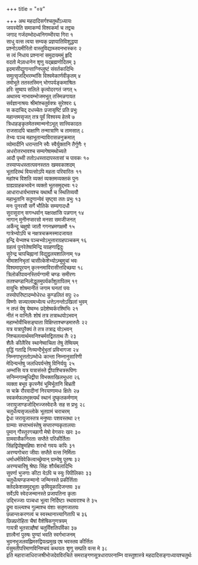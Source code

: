 +++
title = "०४"

+++
अथ महदादिसर्गश्चतुर्थोऽध्यायः  
जयस्येति समाकर्ण्य विश्वकर्मा च तद्वचः  
जगाद गर्जदम्भोदध्वनिगम्भीरया गिरा १  
साधु वत्स त्वया सम्यक् प्रज्ञयातिविशुद्धया  
प्रश्नोऽयमीरितो वास्तुविद्याब्जवनभास्करः २  
स त्वं निधाय प्रश्नानां समुदायममुं हृदि  
वदतो मेऽवधानेन शृणु यद्ब्रह्मणोदितम् ३  
इदमासीद्युगान्ताग्निप्लुष्टं संवर्तकादिभिः  
समुत्सृजद्भिरम्भांसि विश्वमेकार्णवीकृतम् ४  
तमोभूते ततस्तस्मिन् भोगपर्यङ्कमाश्रितः  
हरिः सुष्वाप सलिले कृत्वोदरगतं जगत् ५  
अथास्य नाभावम्भोजमभूत् तस्मिन्नगायत  
सर्वज्ञानाश्रयः श्रीमांश्चतुर्वक्त्रः सुरेश्वरः ६  
स कदाचिद् दधच्चेतः प्रजासृष्टिं प्रति प्रभुः  
महान्तमसृजत् तत्र पूर्वं विश्वस्य हेतवे ७  
त्रिधाहङ्कृतमेतस्मान्मनोऽभूत् सात्त्विकादतः  
राजसादपि चाक्षाणि तन्मात्राणि च तामसात् ८  
तेभ्यः पञ्च महाभूतान्याविरासन्ननुक्रमात्  
व्योमादीनि धरान्तानि स्वैः स्वैर्युक्तानि तैर्गुणैः ९  
अधरोत्तरभावश्च सम्यगेषामथोच्यते  
आदौ पृथ्वी ततोऽधस्तादापस्तासां च पावकः १०  
तस्याप्यधस्तात्पवनस्ततः खमवकाशदम्  
भूतादिस्थं वियत्सोऽपि महता परिवारितः ११  
महांश्च विशति व्यक्तं व्यक्तमव्यक्तकं पुनः  
ग्राह्यग्राहकभावेन व्यक्तो भूतसमुद्भवः १२  
आधाराधार्यभावश्च यथार्थौ च स्थितिव्ययौ  
महाभूतानि सदुणान्येवं सृष्ट्वा ततः प्रभुः १३  
मनः पुनरसौ सर्गे भौतिके सम्यगादधौ  
सुरासुरान् सगन्धर्वान् यक्षरक्षांसि पन्नगान् १४  
नागान् मुनीनप्सरसो मनसा समजीजनत्  
अर्केन्दू चक्षुषो जातौ गगनभ्रमणक्षमौ १५  
गात्रेभ्योऽपि च नक्षत्रचक्रमस्मादजायत  
इन्द्रि येभ्यश्च पञ्चभ्योऽभूत्ताराग्रहपञ्चकम् १६  
ग्रहत्वं पुनरेतेषामिन्द्रि यग्रहणाद्विदुः  
सुरेन्द्र चापचिह्नानां विद्युद्वलयशालिनाम् १७  
भीमाशनिभृतां चासीत्केशेभ्योऽम्बुमुचां भवः  
विश्वमापूरयन् कृत्स्नमाविरासीत्तदिच्छया १८  
त्रिलोकीपावनस्तिर्यग्गामी चण्डः समीरणः  
ततश्चण्डानिलोद्धूतमुपर्यर्कांशुतापितम् १९  
वायुभिः शोषमानीतं जगाम घनतां पयः  
तस्योपरिष्टादम्भोधेरधः कुण्डलितं वपुः २०  
विष्णोः सज्यात्वमभ्येत्य धत्तेऽनन्तोऽखिलां भुवम्  
न तप्तं येषु येष्वम्भः प्रदेशेष्वर्करश्मिभिः २१  
नीतं न वानिलैः शोषं तत्र तत्राब्धयोऽभवन्  
महाम्भोवीचिसङ्घाता विक्षिप्ताश्चण्डमारुतैः २२  
यत्र यत्रापुरैक्यं ते तत्र तत्राद्र योऽभवन्  
निश्चलत्वार्थमवनिश्चर्मवद्वितताथ तैः २३  
शैलैः कीलैरिव स्थानेष्वाचिता तेषु तेष्वियम्  
वृद्धिं गताद्रि निःष्यन्दैर्भूभृतां प्रविभागजा २४  
निम्नगाभूत्ततोऽम्भोधेः कान्ता निम्नानुसारिणी  
मेदिन्यन्तेषु जलधिपर्यन्तेषु विनिर्ययुः २५  
अम्भांसि यत्र यत्रासंस्ते द्वीपाश्चित्ररूपिणः  
सनिम्नगाम्बुधिद्वीपा विभक्ताखिलभूधरा २६  
व्यक्ता बभूव कृत्स्नैवं भूमिर्भूतानि बिभ्रती  
स चक्रे रौरवादीनां निरयाणामधः क्षितेः २७  
स्वकर्मफलभुक्त्यर्थं स्थानं दुष्कृतकर्मणाम्  
जरायुजाण्डजोद्भिज्जस्वेदजैः सह स प्रभुः २८  
चतुर्धेत्यसृजल्लोके भूतग्रामं चराचरम्  
द्वेधा जरायुजास्तत्र मनुष्याः पशवस्तथा २९  
ग्राम्याः सप्ताभवंस्तेषु सप्तारण्यकृतालयाः  
पुमान् गौस्तुरगच्छागौ मेषो वेगसरः खरः ३०  
ग्रामवासैकनिरताः सप्तैते परिकीर्तिताः  
सिंहद्विपोष्ट्रमहिषाः शरभो गवयः कपिः ३१  
अरण्यगोचरा जीवाः सप्तैते वत्स निर्मिताः  
धर्माधर्मविवेकित्वाच्छ्रेयान् ग्राम्येषु पूरुषः ३२  
अरण्यचारिषु श्रेष्ठः सिंहः शौर्यबलादिभिः   
सुपर्णा भुजगाः कीटा येऽपि च स्युः पिपीलिकाः ३३  
चतुर्धेत्यण्डजन्मानो जन्मिनस्ते प्रकीर्त्तिताः  
क्लेदकेशसमुद्भूताः कृमियूकादिजन्तवः ३४  
सर्वेऽपि स्वेदजन्मानस्ते प्रजापतिना कृताः  
उद्भिज्जाः पञ्चधा भूत्वा निर्दिष्टाः स्थावराश्च ते ३५  
द्रुमा वल्ल्यश्च गुल्माश्च वंशाः सतृणजातयः  
छन्नान्तःकरणत्वं च स्वस्थानात्त्यागितापि च ३६  
छिन्नप्ररोहिता चैषां वैशेषिकगुणत्रयम्  
गायत्री भूतसञ्ज्ञैषां चतुर्विंशतिपर्विका ३७  
ज्ञात्वैनां पुरुषः पुण्यां भवति स्वर्गभाजनम्  
भुवनभूजलवह्निमरुद्वियत्प्रमुख एष भवस्तव कीर्त्तितः  
वंसुमतीपरिमाणविनिश्चयं कथयतः शृणु सम्प्रति वत्स मे ३८  
इति महाराजाधिराजश्रीभोजदेवविरचिते समराङ्गणसूत्रधारापरनाम्नि
वास्तुशास्त्रे महदादिसङ्गाध्यायश्चतुर्थः  
   

